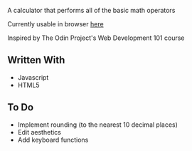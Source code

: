 A calculator that performs all of the basic math operators

Currently usable in browser [here](https://jennienguyen.me/calculator)

Inspired by The Odin Project's Web Development 101 course

## Written With
- Javascript
- HTML5

## To Do
- Implement rounding (to the nearest 10 decimal places)
- Edit aesthetics
- Add keyboard functions